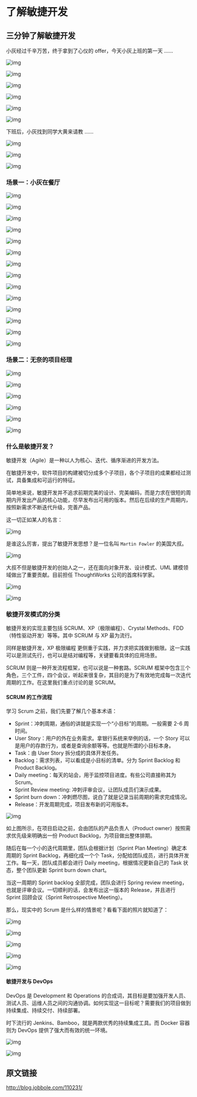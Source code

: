 # 了解敏捷开发

## 三分钟了解敏捷开发

小灰经过千辛万苦，终于拿到了心仪的 offer，今天小灰上班的第一天 ……

![img](./img/fd335fed3d87f9b493b0ca525013b32e.jpeg)

![img](./img/2a207c1de72120429861b70f659862d6.jpeg)

![img](./img/3b964c8a4456f72e6c46e636afae3e77.jpeg)

![img](./img/3656a562ee6bd458d45f6c8d239f8988.jpeg)

![img](./img/54e642be85311b8ad8bf21924f3672df.jpeg)

![img](./img/76030947cb1bc4ebecfc57f2b3a08678.jpeg)

下班后，小灰找到同学大黄来请教 ……

![img](./img/56740561fdcb3f861dd5783bd7ec3e34.jpeg)

![img](./img/b16165e3b0af80f898cc150a468440d9.jpeg)

![img](./img/6233ac9e721347373f24e99e36faf253.jpeg)

### 场景一：小灰在餐厅

![img](./img/aab6270ef48ada829f73af1aacf1594a.jpeg)

![img](./img/3c4f021ea82364bb288fed1af3dfc137.jpeg)

![img](./img/3bf2bd3ecc8e54601436a84c0e65e643.jpeg)

![img](./img/d9f4327f00d2baaf9370f1a93b747946.jpeg)

![img](./img/7c6ff4927783b5b98467c129a3dafd60.jpeg)

![img](./img/ee3a355a5efa0141ce272ec4c3c7f52d.jpeg)

![img](./img/6a1c78ad1f71507b9bca786548c63efb.jpeg)

![img](./img/78ae8e37361c693caac6e8d557537141.jpeg)

![img](./img/a357ec5c253547af0479014b7b752961.jpeg)

![img](./img/6a8c9398354c12beeed8b2ed95ab1a07.jpeg)

![img](./img/0c7bae62d54ac26cba68b40bb90ec026.jpeg)

![img](./img/40575d0305adc6be6cb2014195ee8c90.jpeg)

![img](./img/c0cabe76e369476bf8658a3b4820bce0.jpeg)

![img](./img/2ced80556521d4a1ca99bd0819ffedf5.jpeg)

### 场景二：无奈的项目经理

![img](./img/e6475ada548c9b1db45c5ccab4cf2800.jpeg)

![img](./img/e90f66800c9aa9f3d1398ccdd8443dc9.jpeg)

![img](./img/1a48e6c7f504eb44254498ce1596edc6.jpeg)

![img](./img/d391b705a0eeded2789c075ba6156ce6.jpeg)

![img](./img/d0e83bd9e78fa329c30a6fe7010e8bf2.jpeg)

![img](./img/e9a1ceff20b64e58764c35ec6362949d.jpeg)

### 什么是敏捷开发？

敏捷开发（Agile）是一种以人为核心、迭代、循序渐进的开发方法。

在敏捷开发中，软件项目的构建被切分成多个子项目，各个子项目的成果都经过测试，具备集成和可运行的特征。

简单地来说，敏捷开发并不追求前期完美的设计、完美编码，而是力求在很短的周期内开发出产品的核心功能，尽早发布出可用的版本。然后在后续的生产周期内，按照新需求不断迭代升级，完善产品。

这一切正如某人的名言：

![img](./img/613059ec155422aefeadeee28afead70.jpeg)

是谁这么厉害，提出了敏捷开发思想？是一位名叫 `Martin Fowler` 的美国大叔。

![img](./img/9cb5a92af42b325f742120da30d3bd45.jpeg)

大叔不但是敏捷开发的创始人之一，还在面向对象开发、设计模式、UML 建模领域做出了重要贡献。目前担任 ThoughtWorks 公司的首席科学家。

![img](./img/3dded82696e8fba43b6b731aec83c546.jpeg)

![img](./img/1fbc635f82dd1101ff6280349c4e2684.jpeg)

### 敏捷开发模式的分类

敏捷开发的实现主要包括 SCRUM、XP（极限编程）、Crystal Methods、FDD（特性驱动开发）等等。其中 SCRUM 与 XP 最为流行。

同样是敏捷开发，XP 极限编程 更侧重于实践，并力求把实践做到极限。这一实践可以是测试先行，也可以是结对编程等，关键要看具体的应用场景。

SCRUM 则是一种开发流程框架，也可以说是一种套路。SCRUM 框架中包含三个角色，三个工件，四个会议，听起来很复杂，其目的是为了有效地完成每一次迭代周期的工作。在这里我们重点讨论的是 SCRUM。

#### SCRUM 的工作流程

学习 Scrum 之前，我们先要了解几个基本术语：

- Sprint：冲刺周期，通俗的讲就是实现一个“小目标”的周期。一般需要 2-6 周时间。
- User Story：用户的外在业务需求。拿银行系统来举例的话，一个 Story 可以是用户的存款行为，或者是查询余额等等。也就是所谓的小目标本身。
- Task：由 User Story 拆分成的具体开发任务。
- Backlog：需求列表，可以看成是小目标的清单。分为 Sprint Backlog 和 Product Backlog。
- Daily meeting：每天的站会，用于监控项目进度。有些公司直接称其为 Scrum。
- Sprint Review meeting: 冲刺评审会议，让团队成员们演示成果。
- Sprint burn down：冲刺燃尽图，说白了就是记录当前周期的需求完成情况。
- Release：开发周期完成，项目发布新的可用版本。

![img](./img/23bbf940df9a190a229362809d735018.jpeg)

如上图所示，在项目启动之前，会由团队的产品负责人（Product owner）按照需求优先级来明确出一份 Product Backlog，为项目做出整体排期。

随后在每一个小的迭代周期里，团队会根据计划（Sprint Plan Meeting）确定本周期的 Sprint Backlog，再细化成一个个 Task，分配给团队成员，进行具体开发工作。每一天，团队成员都会进行 Daily meeting，根据情况更新自己的 Task 状态，整个团队更新 Sprint burn down chart。

当这一周期的 Sprint backlog 全部完成，团队会进行 Spring review meeting，也就是评审会议。一切顺利的话，会发布出这一版本的 Release，并且进行 Sprint 回顾会议（Sprint Retrospective Meeting）。

那么，现实中的 Scrum 是什么样的情景呢？看看下面的照片就知道了：

![img](./img/4d136fa2305b7fd9d826015d541b7fa2.jpeg)

![img](./img/95b8eec16b32a85ddfee6ac5e28b2266.jpeg)

![img](./img/e3c99117bb3d2999b34360ddba3747d3.jpeg)

![img](./img/5bfe08f726122fa68da5ffbb97c47be8.jpeg)

![img](./img/0b59ccbdf26ea0dc1a01dfbdb4dd7386.jpeg)

#### 敏捷开发与 DevOps

DevOps 是 Development 和 Operations 的合成词，其目标是要加强开发人员、测试人员、运维人员之间的沟通协调。如何实现这一目标呢？需要我们的项目做到持续集成、持续交付、持续部署。

时下流行的 Jenkins、Bamboo，就是两款优秀的持续集成工具。而 Docker 容器则为 DevOps 提供了强大而有效的统一环境。

![img](./img/c0e101dacdc6ea1f5e8e79517d12191e.jpeg)

![img](./img/3277bbad2cd2a13205b073ea981c8c21.jpeg)

## 原文链接

http://blog.jobbole.com/110231/